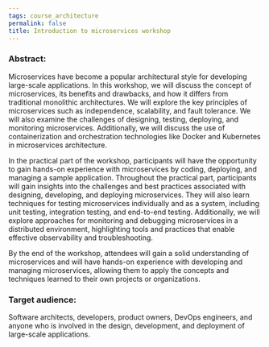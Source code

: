 ```yaml
---
tags: course_architecture
permalink: false
title: Introduction to microservices workshop
---
```


### Abstract:

Microservices have become a popular architectural style for developing large-scale applications. In this workshop, we will discuss the concept of microservices, its benefits and drawbacks, and how it differs from traditional monolithic architectures. We will explore the key principles of microservices such as independence, scalability, and fault tolerance. We will also examine the challenges of designing, testing, deploying, and monitoring microservices. Additionally, we will discuss the use of containerization and orchestration technologies like Docker and Kubernetes in microservices architecture.

In the practical part of the workshop, participants will have the opportunity to gain hands-on experience with microservices by coding, deploying, and managing a sample application. Throughout the practical part, participants will gain insights into the challenges and best practices associated with designing, developing, and deploying microservices. They will also learn techniques for testing microservices individually and as a system, including unit testing, integration testing, and end-to-end testing. Additionally, we will explore approaches for monitoring and debugging microservices in a distributed environment, highlighting tools and practices that enable effective observability and troubleshooting.

By the end of the workshop, attendees will gain a solid understanding of microservices and will have hands-on experience with developing and managing microservices, allowing them to apply the concepts and techniques learned to their own projects or organizations.

### Target audience:

Software architects, developers, product owners, DevOps engineers, and anyone who is involved in the design, development, and deployment of large-scale applications.